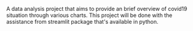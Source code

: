 A data analysis project that aims to provide an brief overview  of 
covid19 situation through various charts. This project will be done with 
the assistance from streamlit package that's available in python. 